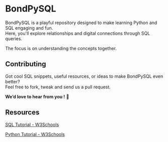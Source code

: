 # BondPySQL
BondPySQL is a playful repository designed to make learning Python and SQL engaging and fun.  
Here, you'll explore relationships and digital connections through SQL queries.

The focus is on understanding the concepts together.


## Contributing
Got cool SQL snippets, useful resources, or ideas to make BondPySQL even better?  
Feel free to fork, tweak and send us a pull request.  

**We’d love to hear from you !** 🫶


## Resources
[SQL Tutorial - W3Schools](https://www.w3schools.com/sql/default.asp)

[Python Tutorial - W3Schools](https://www.w3schools.com/python/default.asp)  
